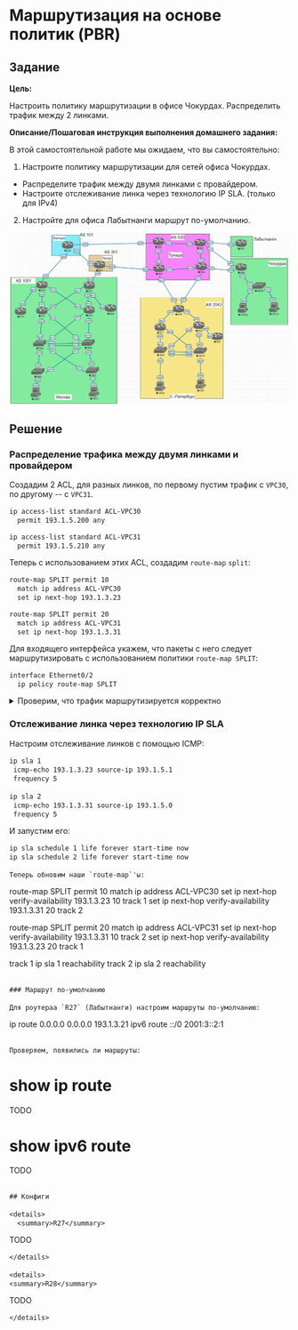 # Маршрутизация на основе политик (PBR)

## Задание

**Цель:**

Настроить политику маршрутизации в офисе Чокурдах. Распределить трафик между 2 линками.

**Описание/Пошаговая инструкция выполнения домашнего задания:**

В этой самостоятельной работе мы ожидаем, что вы самостоятельно:

1. Настроите политику маршрутизации для сетей офиса Чокурдах.
  - Распределите трафик между двумя линками с провайдером.
  - Настроите отслеживание линка через технологию IP SLA. (только для IPv4)
2. Настройте для офиса Лабытнанги маршрут по-умолчанию.

![Топология стенда, скриншот из Eve-NG](./topology.png)

## Решение

### Распределение трафика между двумя линками и провайдером

Создадим 2 ACL, для разных линков,
по первому пустим трафик с `VPC30`, по другому -- с `VPC31`.

```
ip access-list standard ACL-VPC30
  permit 193.1.5.200 any
```

```
ip access-list standard ACL-VPC31
  permit 193.1.5.210 any
```

Теперь с использованием этих ACL, создадим `route-map` `split`:

```
route-map SPLIT permit 10
  match ip address ACL-VPC30
  set ip next-hop 193.1.3.23
```

```
route-map SPLIT permit 20
  match ip address ACL-VPC31
  set ip next-hop 193.1.3.31
```

Для входящего интерфейса укажем,
что пакеты с него следует маршрутизировать с
использованием политики
`route-map SPLIT`:

```
interface Ethernet0/2
  ip policy route-map SPLIT
```

<details>
  <summary>Проверим, что трафик маршрутизируется корректно</summary>

  ```
  TODO: ping + wireshark
  ```
</details>

### Отслеживание линка через технологию IP SLA

Настроим отслеживание линков с помощью ICMP:

```
ip sla 1
 icmp-echo 193.1.3.23 source-ip 193.1.5.1
 frequency 5

ip sla 2
 icmp-echo 193.1.3.31 source-ip 193.1.5.0
 frequency 5
```

И запустим его:

```
ip sla schedule 1 life forever start-time now
ip sla schedule 2 life forever start-time now

Теперь обновим наши `route-map`'ы:

```
route-map SPLIT permit 10
  match ip address ACL-VPC30
  set ip next-hop verify-availability 193.1.3.23 10 track 1
  set ip next-hop verify-availability 193.1.3.31 20 track 2

route-map SPLIT permit 20
  match ip address ACL-VPC31
  set ip next-hop verify-availability 193.1.3.31 10 track 2
  set ip next-hop verify-availability 193.1.3.23 20 track 1

track 1 ip sla 1 reachability
track 2 ip sla 2 reachability
```

### Маршрут по-умолчанию

Для роутераа `R27` (Лабытнанги) настроим маршруты по-умолчанию:

```
ip route 0.0.0.0 0.0.0.0 193.1.3.21
ipv6 route ::/0 2001:3::2:1
```

Проверяем, появились ли маршруты:

```
# show ip route

TODO

# show ipv6 route

TODO
```

## Конфиги

<details>
  <summary>R27</summary>

  ```
  TODO
  ```
</details>

<details>
  <summary>R28</summary>

  ```
  TODO
  ```
</details>
